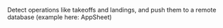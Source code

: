 Detect operations like takeoffs and landings, and push them 
to a remote database (example here: AppSheet)